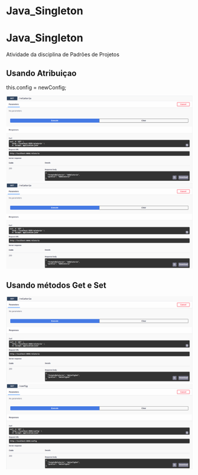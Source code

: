 # Java_Singleton
# Java_Singleton
Atividade da disciplina de Padrões de Projetos


## Usando Atribuiçao
this.config = newConfig; 

<img src="img/atribuido.png">

<img src="img/atribuido.png">

## Usando métodos Get e Set
<img src="img/set.png">

<img src="img/set_1.png">



